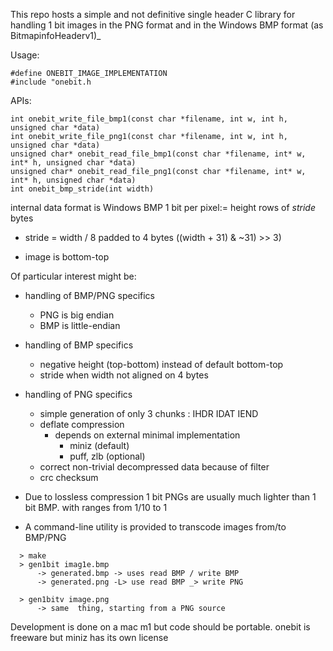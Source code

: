 This repo hosts a simple and not definitive single header C library for handling
1 bit images in the PNG  format and in the Windows BMP format (as BitmapinfoHeaderv1)_

Usage:
```
#define ONEBIT_IMAGE_IMPLEMENTATION
#include "onebit.h
```

APIs:
```
int onebit_write_file_bmp1(const char *filename, int w, int h, unsigned char *data)
int onebit_write_file_png1(const char *filename, int w, int h, unsigned char *data)
unsigned char* onebit_read_file_bmp1(const char *filename, int* w, int* h, unsigned char *data)
unsigned char* onebit_read_file_png1(const char *filename, int* w, int* h, unsigned char *data)
int onebit_bmp_stride(int width) 
```

internal data format is Windows BMP 1 bit per pixel:= height rows of *stride* bytes

+ stride = width / 8 padded to 4 bytes ((width + 31) & ~31) >> 3)

+ image is bottom-top

Of particular interest might be:
- handling of BMP/PNG specifics
  - PNG is big endian
  - BMP is little-endian
  
- handling of BMP specifics
   - negative height (top-bottom) instead of default bottom-top
   - stride when width not aligned on 4 bytes
 
- handling of PNG specifics
   - simple generation of only 3 chunks : IHDR IDAT IEND
  - deflate compression
     - depends on external minimal implementation
         - miniz (default)
         - puff, zlb (optional)
  - correct non-trivial decompressed data because of filter
  - crc checksum
 
- Due to lossless compression 1 bit PNGs are usually much lighter than 1 bit BMP.
  with ranges from 1/10 to 1


- A command-line utility is provided to transcode images from/to BMP/PNG
``` 
  > make
  > gen1bit imag1e.bmp
      -> generated.bmp -> uses read BMP / write BMP 
      -> generated.png -L> use read BMP _> write PNG

  > gen1bitv image.png
      -> same  thing, starting from a PNG source
```  
  
  Development is done on a mac m1 but code should be portable.
  onebit is freeware but miniz has its own license

